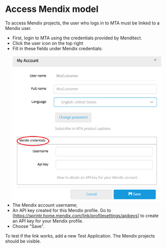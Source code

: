 # Access Mendix model

To access Mendix projects, the user who logs in to MTA must be linked to a Mendix user.

- First, login to MTA using the credentials provided by Menditect.
- Click the user icon on the top right 
- Fill in these fields under Mendix credentials:<br /><br />![Mendix credentials](mx-credentials.png)
- The Mendix account username;
- An API key created for this Mendix profile. Go to [https://sprintr.home.mendix.com/link/profilesettings/apikeys] to create an API key for your Mendix profile.
- Choose "Save".

To test if the link works, add a new Test Application. The Mendix projects should be visible.
